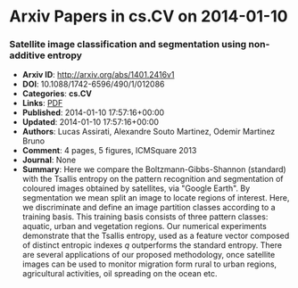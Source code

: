 # Arxiv Papers in cs.CV on 2014-01-10
### Satellite image classification and segmentation using non-additive entropy
- **Arxiv ID**: http://arxiv.org/abs/1401.2416v1
- **DOI**: 10.1088/1742-6596/490/1/012086
- **Categories**: **cs.CV**
- **Links**: [PDF](http://arxiv.org/pdf/1401.2416v1)
- **Published**: 2014-01-10 17:57:16+00:00
- **Updated**: 2014-01-10 17:57:16+00:00
- **Authors**: Lucas Assirati, Alexandre Souto Martinez, Odemir Martinez Bruno
- **Comment**: 4 pages, 5 figures, ICMSquare 2013
- **Journal**: None
- **Summary**: Here we compare the Boltzmann-Gibbs-Shannon (standard) with the Tsallis entropy on the pattern recognition and segmentation of coloured images obtained by satellites, via "Google Earth". By segmentation we mean split an image to locate regions of interest. Here, we discriminate and define an image partition classes according to a training basis. This training basis consists of three pattern classes: aquatic, urban and vegetation regions. Our numerical experiments demonstrate that the Tsallis entropy, used as a feature vector composed of distinct entropic indexes $q$ outperforms the standard entropy. There are several applications of our proposed methodology, once satellite images can be used to monitor migration form rural to urban regions, agricultural activities, oil spreading on the ocean etc.



